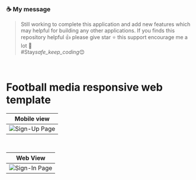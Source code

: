 ### :coffee: My message

> Still working to complete this application and add new features which may helpful for building any other applications.
> If you finds this repository helpful :thumbsup:
> please give star :star:
> this support encourage me a lot :muscle:  
> #Stay*safe_keep_coding*:blush:

<br/>

# Football media responsive web template



| Mobile view                                                                                                                                            |
-------------------------------------------------------------------------------------------------------------------------------------------------------- |
<img align="center" alt="Sign-Up Page" src="https://github.com/ArnabDutta246/football-media/blob/main/images/screenshot/mobile.png" /> |

<br/>

| Web View                                                                                                                                              | 
| ----------------------------------------------------------------------------------------------------------------------------------------------------- | 
<img align="center" alt="Sign-In Page" src="https://github.com/ArnabDutta246/football-media/blob/main/images/screenshot/desktop.png" /> | <img align="center" alt="Sign-Up Page" src="https://github.com/ArnabDutta246/football-media/blob/main/images/screenshot/mobile.png" /> |



